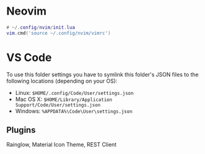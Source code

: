 
# Neovim
```lua
# ~/.config/nvim/init.lua
vim.cmd('source ~/.config/nvim/vimrc')
```

# VS Code
To use this folder settings you have to symlink this folder's JSON files to the following locations
(depending on your OS):

* Linux: `$HOME/.config/Code/User/settings.json`
* Mac OS X: `$HOME/Library/Application Support/Code/User/settings.json`
* Windows: `%APPDATA%\Code\User\settings.json`

## Plugins
Rainglow, Material Icon Theme, REST Client

